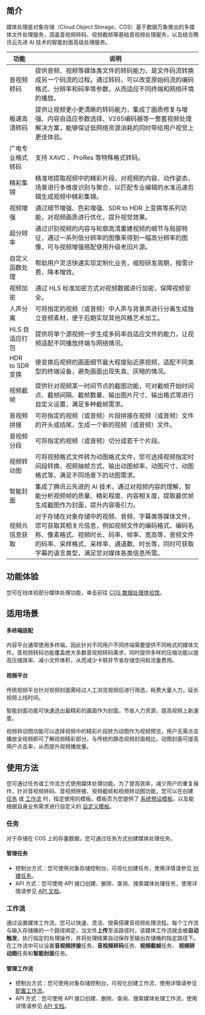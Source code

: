 ## 简介

媒体处理是对象存储（Cloud Object Storage，COS）基于数据万象推出的多媒体文件处理服务，涵盖音视频转码、视频截帧等基础音视频处理服务，以及结合腾讯云先进 AI 技术的智能封面高级处理服务。

| 功能           | 说明                                                        |
| -------------- | ------------------------------------------------------------ |
| 音视频转码     | 提供音频、视频等媒体类文件的转码能力，是文件码流转换成另一个码流的过程。通过转码，可以改变原始码流的编码格式、分辨率和码率等参数，从而适应不同终端和网络环境的播放。|
| 极速高清转码   |  提供让视频更小更清晰的转码能力，集成了画质修复与增强、内容自适应参数选择、V265编码器等一整套视频处理解决方案，能够保证低网络资源消耗的同时带给用户视觉上更佳体验。 |
| 广电专业格式转码 | 支持 XAVC 、ProRes 等特殊格式转码。 |
| 精彩集锦       | 精准地提取视频中的精彩片段，对视频的内容、动作姿态、场景进行多维度识别与聚合，以匹配专业编辑的水准迅速剪辑生成视频中精彩集锦。  |
| 视频增强       | 通过细节增强、色彩增强、SDR to HDR 上变换等系列功能，对视频画质进行优化，提升视觉效果。  |
| 超分辨率      | 通过识别视频的内容与轮廓高清重建视频的细节与局部特征，通过一系列低分辨率的图像来得到一幅高分辨率的图像，可与视频增强搭配使用升级老旧片源。  |
| 自定义函数处理  | 帮助用户灵活快速实现定制化业务，缩短研发周期，按需计费，降本增效。  |
| 视频加密       | 通过 HLS 标准加密方式对视频数据进行加密，保障视频安全。  |
| 人声分离       | 可将指定的视频（或音频）中人声与背景声进行分离生成独立音频素材，便于后期实现其他风格艺术加工。   |
| HLS 自适应打包  |  提供将单个源视频一步生成多码率自适应文件的能力，让视频适配不同播放终端与网络情况。|                   
| HDR to SDR 变换 | 使变换后视频的画面细节最大程度贴近原视频，适配不同类型的终端设备，避免画面出现失真、灰暗的情况。     |
| 视频截帧       | 提供针对视频某一时间节点的截图功能，可对截帧开始时间点、截帧间隔、截帧数量、输出图片尺寸、输出格式等进行自定义设置，满足多种截帧需求。 |
| 音视频拼接     | 可将指定的视频（或音频）片段拼接在视频（或音频）文件的开头或结尾，生成一个新的视频（或音频）文件。 |
| 音视频分段     | 可将指定的视频（或音频）切分成若干个片段。 |
| 视频转动图     | 可将视频格式文件转为动图格式文件，您可选择视频指定时间段转换、视频抽帧方式、输出动图帧率、动图尺寸、动图格式等，满足不同场景下的动图需求。 |
| 智能封面       | 集成了腾讯云先进的 AI 技术，通过对视频内容的理解，智能分析视频帧的质量、精彩程度、内容相关度，提取最优帧生成截图作为封面，提升内容吸引力。 |
| 视频元信息获取 | 对于存储在对象存储中的视频、音频、字幕类等媒体文件，您可获取其相关元信息，例如视频文件的编码格式、编码名称、像素格式、视频时长、码率、帧率、宽高等，音频文件的码率、采样格式、采样率、通道数、时长等，同时可获取字幕的语言类型，满足您对媒体各类信息所需。 |

## 功能体验

您可在线体验部分媒体处理功能，单击前往 [COS 数据处理体验馆](https://cloud.tencent.com/act/pro/cosExhibition)。

## 适用场景

#### 多终端适配

内容平台通常使用多终端，因此针对不同用户不同终端需要提供不同格式的媒体文件。音视频转码功能覆盖绝大多数音视频转码需求，同时提供多样的压缩功能以提高压缩效率、减小文件体积，从而减少卡顿并节省存储空间和流量费用。

#### 视频平台

传统视频平台针对视频封面需经过人工浏览视频后进行筛选，耗费大量人力，延长视频上线时间。

智能封面功能可快速选出最精彩的画面作为封面，节省人力资源，提高视频上新速度。

视频转动图功能可以选择视频中的精彩片段转为动图作为视频预览，用户无需点击播放全视频即可了解视频精彩部分。与传统的静态视频封面相比，动图封面可提高用户点击率，从而提升视频播放量。

## 使用方法

您可通过任务或工作流方式使用媒体处理功能。为了提高效率，减少用户的重复操作，针对音视频转码、音视频拼接、视频截帧和视频转动图功能，您可以在创建 [任务](https://cloud.tencent.com/document/product/436/53968) 或 [工作流](https://cloud.tencent.com/document/product/436/53967) 时，指定使用的模板。模板页为您提供了 [系统预设模板](https://cloud.tencent.com/document/product/436/53969)，以及能根据自身业务需求进行自定义的 [自定义模板](https://cloud.tencent.com/document/product/436/53969)。

### 任务

对于存储在 COS 上的存量数据，您可通过任务方式创建媒体处理任务。

#### 管理任务

- 控制台方式：您可使用对象存储控制台，可视化创建任务，使用详情请参见 [创建任务](https://cloud.tencent.com/document/product/436/53968)。
- API 方式：您可使用 API 接口创建、删除、查询、搜索媒体处理任务，使用详情请参见 [API 文档](https://cloud.tencent.com/document/product/436/53985)。

### 工作流

通过设置媒体工作流，您可以快速、灵活、按需搭建音视频处理流程。每个工作流与输入存储桶的一个路径绑定，当文件**上传**至该路径时，该媒体工作流就会被**自动触发**，执行指定的处理操作，并将处理结果自动保存至输出存储桶的指定路径下。在工作流中可以设置**音视频拼接**任务、**音视频转码**任务、**视频截帧**任务、 **视频转动图**任务和**智能封面**任务。

#### 管理工作流

- 控制台方式：您可使用对象存储控制台，可视化创建工作流，使用详情请参见 [配置工作流](https://cloud.tencent.com/document/product/436/53967)。
- API 方式：您可使用 API 接口创建、删除、查询、搜索媒体处理工作流，使用详情请参见 [API 文档](https://cloud.tencent.com/document/product/436/53984)。
